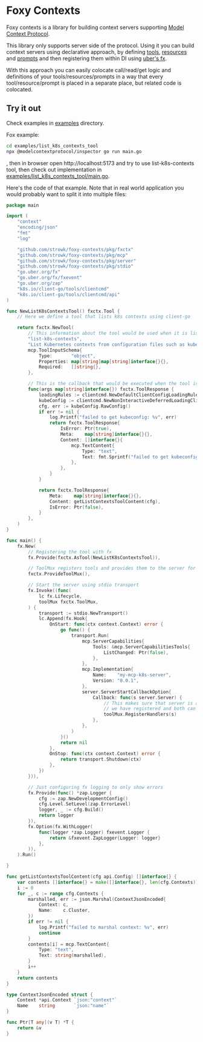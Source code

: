 # Foxy Contexts

Foxy contexts is a library for building context servers supporting [Model Context Protocol](https://modelcontextprotocol.io/).

This library only supports server side of the protocol. Using it you can build context servers using declarative approach, by defining [tools](https://modelcontextprotocol.io/docs/concepts/tools), [resources](https://modelcontextprotocol.io/docs/concepts/resources) and [prompts](https://modelcontextprotocol.io/docs/concepts/prompts) and then registering them within DI using [uber's fx](https://github.com/uber-go/fx).

With this approach you can easily colocate call/read/get logic and definitions of your tools/resources/prompts in a way that every tool/resource/prompt is placed in a separate place, but related code is colocated.

## Try it out

Check examples in [examples](./examples) directory.

Fox example:

```bash
cd examples/list_k8s_contexts_tool
npx @modelcontextprotocol/inspector go run main.go
```
, then in browser open http://localhost:5173 and try to use list-k8s-contexts tool, then check out implementation in [examples/list_k8s_contexts_tool/main.go](./examples/list_k8s_contexts_tool/main.go).

Here's the code of that example. Note that in real world application you would probably want to split it into multiple files:

```go
package main

import (
	"context"
	"encoding/json"
	"fmt"
	"log"

	"github.com/strowk/foxy-contexts/pkg/fxctx"
	"github.com/strowk/foxy-contexts/pkg/mcp"
	"github.com/strowk/foxy-contexts/pkg/server"
	"github.com/strowk/foxy-contexts/pkg/stdio"
	"go.uber.org/fx"
	"go.uber.org/fx/fxevent"
	"go.uber.org/zap"
	"k8s.io/client-go/tools/clientcmd"
	"k8s.io/client-go/tools/clientcmd/api"
)

func NewListK8sContextsTool() fxctx.Tool {
	// Here we define a tool that lists k8s contexts using client-go

	return fxctx.NewTool(
		// This information about the tool would be used when it is listed:
		"list-k8s-contexts",
		"List Kubernetes contexts from configuration files such as kubeconfig",
		mcp.ToolInputSchema{
			Type:       "object",
			Properties: map[string]map[string]interface{}{},
			Required:   []string{},
		},

		// This is the callback that would be executed when the tool is called:
		func(args map[string]interface{}) fxctx.ToolResponse {
			loadingRules := clientcmd.NewDefaultClientConfigLoadingRules()
			kubeConfig := clientcmd.NewNonInteractiveDeferredLoadingClientConfig(loadingRules, nil)
			cfg, err := kubeConfig.RawConfig()
			if err != nil {
				log.Printf("failed to get kubeconfig: %v", err)
				return fxctx.ToolResponse{
					IsError: Ptr(true),
					Meta:    map[string]interface{}{},
					Content: []interface{}{
						mcp.TextContent{
							Type: "text",
							Text: fmt.Sprintf("failed to get kubeconfig: %v", err),
						},
					},
				}
			}

			return fxctx.ToolResponse{
				Meta:    map[string]interface{}{},
				Content: getListContextsToolContent(cfg),
				IsError: Ptr(false),
			}
		},
	)
}

func main() {
	fx.New(
		// Registering the tool with fx
		fx.Provide(fxctx.AsTool(NewListK8sContextsTool)),

		// ToolMux registers tools and provides them to the server for listing tools and calling them
		fxctx.ProvideToolMux(),

		// Start the server using stdio transport
		fx.Invoke((func(
			lc fx.Lifecycle,
			toolMux fxctx.ToolMux,
		) {
			transport := stdio.NewTransport()
			lc.Append(fx.Hook{
				OnStart: func(ctx context.Context) error {
					go func() {
						transport.Run(
							mcp.ServerCapabilities{
								Tools: &mcp.ServerCapabilitiesTools{
									ListChanged: Ptr(false),
								},
							},
							mcp.Implementation{
								Name:    "my-mcp-k8s-server",
								Version: "0.0.1",
							},
							server.ServerStartCallbackOption{
								Callback: func(s server.Server) {
									// This makes sure that server is aware of the tools
									// we have registered and both can list and call them
									toolMux.RegisterHandlers(s)
								},
							},
						)
					}()
					return nil
				},
				OnStop: func(ctx context.Context) error {
					return transport.Shutdown(ctx)
				},
			})
		})),

		// Just configuring fx logging to only show errors
		fx.Provide(func() *zap.Logger {
			cfg := zap.NewDevelopmentConfig()
			cfg.Level.SetLevel(zap.ErrorLevel)
			logger, _ := cfg.Build()
			return logger
		}),
		fx.Option(fx.WithLogger(
			func(logger *zap.Logger) fxevent.Logger {
				return &fxevent.ZapLogger{Logger: logger}
			},
		)),
	).Run()

}

func getListContextsToolContent(cfg api.Config) []interface{} {
	var contents []interface{} = make([]interface{}, len(cfg.Contexts))
	i := 0
	for _, c := range cfg.Contexts {
		marshalled, err := json.Marshal(ContextJsonEncoded{
			Context: c,
			Name:    c.Cluster,
		})
		if err != nil {
			log.Printf("failed to marshal context: %v", err)
			continue
		}
		contents[i] = mcp.TextContent{
			Type: "text",
			Text: string(marshalled),
		}
		i++
	}
	return contents
}

type ContextJsonEncoded struct {
	Context *api.Context `json:"context"`
	Name    string       `json:"name"`
}

func Ptr[T any](v T) *T {
	return &v
}
```




